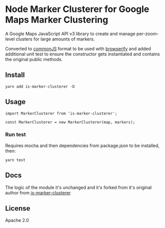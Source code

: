 Node Marker Clusterer for Google Maps Marker Clustering
==============

A Google Maps JavaScript API v3 library to create and manage per-zoom-level clusters for large amounts of markers.

Converted to [commonJS](http://www.commonjs.org/) format to be used with [browserify](http://browserify.org/) and added additional unit test to ensure the constructor gets instantiated and contains the original public methods.

## Install
```yarn add is-marker-clusterer -D```

## Usage
```import MarkerClusterer from 'is-marker-clusterer';```

```const MarkerClusterer = new MarkerClusterer(map, markers);```

### Run test
Requires mocha and then dependencies from package.json to be installed, then:

```yarn test```

## Docs
The logic of the module it's unchanged and it's forked from it's original author from [js-marker-clusterer](https://github.com/googlemaps/js-marker-clusterer)

## License
Apache 2.0
